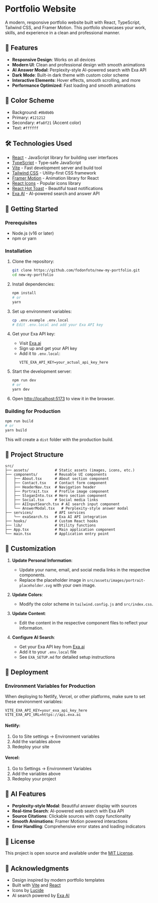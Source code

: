# Portfolio Website

A modern, responsive portfolio website built with React, TypeScript, Tailwind CSS, and Framer Motion. This portfolio showcases your work, skills, and experience in a clean and professional manner.

## 🚀 Features

- **Responsive Design**: Works on all devices
- **Modern UI**: Clean and professional design with smooth animations
- **AI Answer Modal**: Perplexity-style AI-powered search with Exa API
- **Dark Mode**: Built-in dark theme with custom color scheme
- **Interactive Elements**: Hover effects, smooth scrolling, and more
- **Performance Optimized**: Fast loading and smooth animations

## 🎨 Color Scheme

- Background: `#0b0b0b`
- Primary: `#121212`
- Secondary: `#fa8f21` (Accent color)
- Text: `#ffffff`

## 🛠️ Technologies Used

- [React](https://reactjs.org/) - JavaScript library for building user interfaces
- [TypeScript](https://www.typescriptlang.org/) - Type-safe JavaScript
- [Vite](https://vitejs.dev/) - Fast development server and build tool
- [Tailwind CSS](https://tailwindcss.com/) - Utility-first CSS framework
- [Framer Motion](https://www.framer.com/motion/) - Animation library for React
- [React Icons](https://react-icons.github.io/react-icons/) - Popular icons library
- [React Hot Toast](https://react-hot-toast.com/) - Beautiful toast notifications
- [Exa AI](https://exa.ai/) - AI-powered search and answer API

## 🚀 Getting Started

### Prerequisites

- Node.js (v16 or later)
- npm or yarn

### Installation

1. Clone the repository:
   ```bash
   git clone https://github.com/fodonfoto/new-my-portfolio.git
   cd new-my-portfolio
   ```

2. Install dependencies:
   ```bash
   npm install
   # or
   yarn
   ```

3. Set up environment variables:
   ```bash
   cp .env.example .env.local
   # Edit .env.local and add your Exa API key
   ```

4. Get your Exa API key:
   - Visit [Exa.ai](https://exa.ai)
   - Sign up and get your API key
   - Add it to `.env.local`:
     ```
     VITE_EXA_API_KEY=your_actual_api_key_here
     ```

5. Start the development server:
   ```bash
   npm run dev
   # or
   yarn dev
   ```

5. Open [http://localhost:5173](http://localhost:5173) to view it in the browser.

### Building for Production

```bash
npm run build
# or
yarn build
```

This will create a `dist` folder with the production build.

## 📁 Project Structure

```
src/
├── assets/            # Static assets (images, icons, etc.)
├── components/        # Reusable UI components
│   ├── About.tsx      # About section component
│   ├── Contact.tsx    # Contact form component
│   ├── HeaderNav.tsx  # Navigation header
│   ├── Portrait.tsx   # Profile image component
│   ├── SloganInto.tsx # Hero section component
│   ├── Social.tsx     # Social media links
│   ├── AIInputSearch.tsx # AI search input component
│   └── AnswerModal.tsx   # Perplexity-style answer modal
├── services/          # API services
│   └── exaSearch.ts   # Exa AI API integration
├── hooks/             # Custom React hooks
├── lib/               # Utility functions
├── App.tsx            # Main application component
└── main.tsx           # Application entry point
```

## 🎯 Customization

1. **Update Personal Information**:
   - Update your name, email, and social media links in the respective components.
   - Replace the placeholder image in `src/assets/images/portrait-placeholder.svg` with your own image.

2. **Update Colors**:
   - Modify the color scheme in `tailwind.config.js` and `src/index.css`.

3. **Update Content**:
   - Edit the content in the respective component files to reflect your information.

4. **Configure AI Search**:
   - Get your Exa API key from [Exa.ai](https://exa.ai)
   - Add it to your `.env.local` file
   - See `EXA_SETUP.md` for detailed setup instructions

## 🚀 Deployment

### Environment Variables for Production

When deploying to Netlify, Vercel, or other platforms, make sure to set these environment variables:

```
VITE_EXA_API_KEY=your_exa_api_key_here
VITE_EXA_API_URL=https://api.exa.ai
```

#### Netlify:
1. Go to Site settings → Environment variables
2. Add the variables above
3. Redeploy your site

#### Vercel:
1. Go to Settings → Environment Variables  
2. Add the variables above
3. Redeploy your project

## 🤖 AI Features

- **Perplexity-style Modal**: Beautiful answer display with sources
- **Real-time Search**: AI-powered web search with Exa API
- **Source Citations**: Clickable sources with copy functionality
- **Smooth Animations**: Framer Motion powered interactions
- **Error Handling**: Comprehensive error states and loading indicators

## 📝 License

This project is open source and available under the [MIT License](LICENSE).

## 🙏 Acknowledgments

- Design inspired by modern portfolio templates
- Built with [Vite](https://vitejs.dev/) and [React](https://reactjs.org/)
- Icons by [Lucide](https://lucide.dev/)
- AI search powered by [Exa AI](https://exa.ai/)
